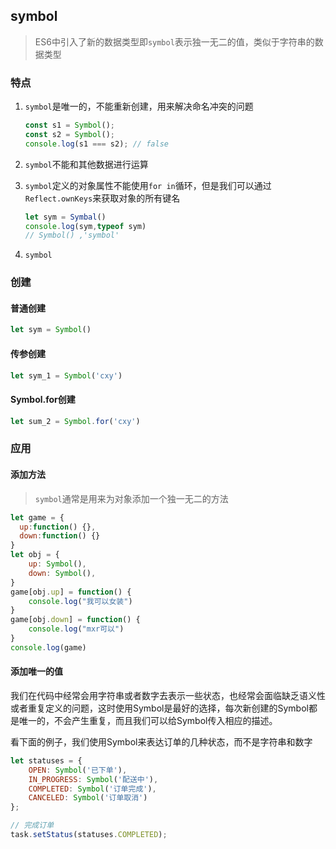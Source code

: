 ## symbol

> ES6中引入了新的数据类型即`symbol`表示独一无二的值，类似于字符串的数据类型

### 特点

1. `symbol`是唯一的，不能重新创建，用来解决命名冲突的问题

   ```js
   const s1 = Symbol();
   const s2 = Symbol();
   console.log(s1 === s2); // false
   ```

2. `symbol`不能和其他数据进行运算

3. `symbol`定义的对象属性不能使用`for in`循环，但是我们可以通过`Reflect.ownKeys`来获取对象的所有键名

   ```js
   let sym = Symbal()
   console.log(sym,typeof sym)
   // Symbol() ,'symbol'
   ```

   

4. `symbol`

### 创建

#### 普通创建

```js
let sym = Symbol()
```

#### 传参创建

```js
let sym_1 = Symbol('cxy')
```

#### Symbol.for创建

```js
let sum_2 = Symbol.for('cxy')
```

### 应用

#### 添加方法

>  `symbol`通常是用来为对象添加一个独一无二的方法

```js
let game = {
  up:function() {},
  down:function() {}
}
let obj = {
    up: Symbol(),
    down: Symbol(),
}
game[obj.up] = function() {
    console.log("我可以女装")
}
game[obj.down] = function() {
    console.log("mxr可以")
}
console.log(game)
```

#### 添加唯一的值

我们在代码中经常会用字符串或者数字去表示一些状态，也经常会面临缺乏语义性或者重复定义的问题，这时使用Symbol是最好的选择，每次新创建的Symbol都是唯一的，不会产生重复，而且我们可以给Symbol传入相应的描述。

看下面的例子，我们使用Symbol来表达订单的几种状态，而不是字符串和数字

```javascript
let statuses = {
    OPEN: Symbol('已下单'),
    IN_PROGRESS: Symbol('配送中'),
    COMPLETED: Symbol('订单完成'),
    CANCELED: Symbol('订单取消')
};

// 完成订单
task.setStatus(statuses.COMPLETED);
```

